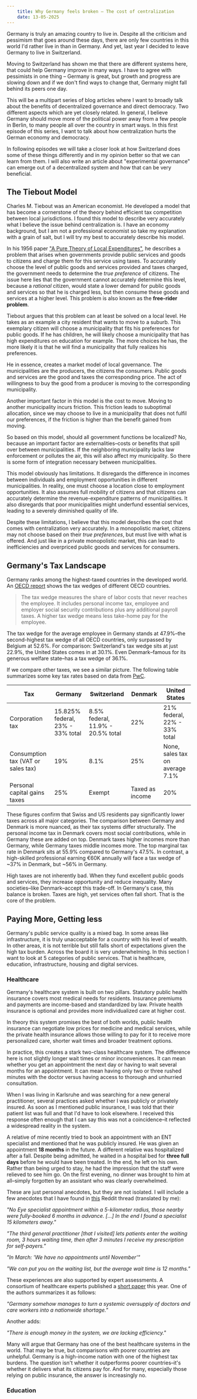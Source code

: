 ```yaml
---
    title: Why Germany feels broken – The cost of centralization
    date: 13-05-2025
---
```


Germany is truly an amazing country to live in. Despite all the criticism and pessimism that goes around these days, there are only few countries in this world I'd rather live in than in Germany. And yet, last year I decided to leave Germany to live in Switzerland.

Moving to Switzerland has shown me that there are different systems here, that could help Germany improve in many ways. I have to agree with pessimists in one thing – Germany is great, but growth and progress are slowing down and if we don't find ways to change that, Germany might fall behind its peers one day.

This will be a multipart series of blog articles where I want to broadly talk about the benefits of decentralized governance and direct democracy. Two different aspects which are yet closely related. In general, I believe Germany should move more of the political power away from a few people in Berlin, to many people all over the country in smart ways. In this first episode of this series, I want to talk about how centralization hurts the German economy and democracy.

In following episodes we will take a closer look at how Switzerland does some of these things differently and in my opinion better so that we can learn from them. I will also write an article about "experimental governance" can emerge out of a decentralized system and how that can be very beneficial.

## The Tiebout Model

Charles M. Tiebout was an American economist. He developed a model that has become a cornerstone of the theory behind efficient tax competition between local jurisdictions. I found this model to describe very accurately what I believe the issue behind centralization is. I have an economy background, but I am not a professional economist so take my explanation with a grain of salt, but I will try my best to accurately describe his model.

In his 1956 paper ["A Pure Theory of Local Expenditures"](https://www.jstor.org/stable/pdf/1826343.pdf?refreqid=fastly-default%3Aa121600e01bff78d407c48f8d0b016d9&ab_segments=&initiator=&acceptTC=1), he describes a problem that arises when governments provide public services and goods to citizens and charge them for this service using taxes. To accurately choose the level of public goods and services provided and taxes charged, the government needs to determine the *true preference* of citizens. The issue here lies that the government cannot accurately determine this level, because a *rational* citizen, would state a lower demand for public goods and services so that he is charged less, but then consume these goods and services at a higher level. This problem is also known as the **free-rider problem**.

Tiebout argues that this problem can at least be solved on a local level. He takes as an example a city resident that wants to move to a suburb. This exemplary citizen will choose a municipality that fits his preferences for public goods. If he has children, he will likely choose a municipality that has high expenditures on education for example. The more choices he has, the more likely it is that he will find a municipality that fully realizes his preferences.

He in essence, creates a market model of local governance. The municipalities are the producers, the citizens the consumers. Public goods and services are the good and taxes the corresponding price. The act of willingness to buy the good from a producer is moving to the corresponding municipality.

Another important factor in this model is the cost to move. Moving to another municipality incurs friction. This friction leads to suboptimal allocation, since we may choose to live in a municipality that does not fulfil our preferences, if the friction is higher than the benefit gained from moving.

So based on this model, should all government functions be localized? No, because an important factor are externalities–costs or benefits that spill over between municipalities. If the neighboring municipality lacks law enforcement or pollutes the air, this will also affect my municipality. So there is some form of integration necessary between municipalities.

This model obviously has limitations. It disregards the difference in incomes between individuals and employment opportunities in different municipalities. In reality, one must choose a location close to employment opportunities. It also assumes full mobility of citizens and that citizens can accurately determine the revenue-expenditure patterns of municipalities. It also disregards that poor municipalities might underfund essential services, leading to a severely diminished quality of life.

Despite these limitations, I believe that this model describes the cost that comes with centralization very accurately. In a monopolistic market, citizens may not choose based on their *true preferences*, but must live with what is offered. And just like in a private monopolistic market, this can lead to inefficiencies and overpriced public goods and services for consumers.

## Germany's Tax Landscape

Germany ranks among the highest-taxed countries in the developed world. An [OECD report](https://www.oecd.org/content/dam/oecd/en/topics/policy-issues/tax-policy/taxing-wages-brochure.pdf) shows the tax wedges of different OECD countries.

> The tax wedge measures the share of labor costs that never reaches the employee. It includes personal income tax, employee and employer social security contributions plus any additional payroll taxes. A higher tax wedge means less take-home pay for the employee.

The tax wedge for the average employee in Germany stands at 47.9%–the second-highest tax wedge of all OECD countries, only surpassed by Belgium at 52.6%. For comparison: Switzerland's tax wedge sits at just 22.9%, the United States comes in at 30.1%. Even Denmark–famous for its generous welfare state–has a tax wedge of 36.1%.

If we compare other taxes, we see a similar picture. The following table summarizes some key tax rates based on data from [PwC](https://taxsummaries.pwc.com/germany/corporate/taxes-on-corporate-income).

| Tax                                      | Germany                          | Switzerland                       | Denmark         | United States                   |
|------------------------------------------|----------------------------------|-----------------------------------|-----------------|---------------------------------|
|Corporation tax                           | 15.825% federal, 23% - 33% total | 8.5% federal, 11.9% - 20.5% total | 22%             | 21% federal, 22% - 33% total    |
|Consumption tax (VAT or sales tax)        | 19%                              | 8.1%                              | 25%             | None, sales tax on average 7.1% |
|Personal capital gains taxes              | 25%                              | Exempt                            | Taxed as income | 20%                             |

These figures confirm that Swiss and US residents pay significantly lower taxes across all major categories. The comparison between Germany and Denmark is more nuanced, as their tax systems differ structurally. The personal income tax in Denmark covers most social contributions, while in Germany these are added on top. Denmark taxes higher incomes more than Germany, while Germany taxes middle incomes more. The top marginal tax rate in Denmark sits at 55.9% compared to Germany's 47.5%. In contrast, a high-skilled professional earning €60K annually will face a tax wedge of ~37% in Denmark, but ~56% in Germany.

High taxes are not inherently bad. When they fund excellent public goods and services, they increase opportunity and reduce inequality. Many societies–like Denmark–accept this trade-off. In Germany's case, this balance is broken. Taxes are high, yet services often fall short. That is the core of the problem.

## Paying More, Getting less

Germany's public service quality is a mixed bag. In some areas like infrastructure, it is truly unacceptable for a country with his level of wealth. In other areas, it is not terrible but still falls short of expectations given the high tax burden. Across the board it is very underwhelming. In this section I want to look at 5 categories of public services. That is healthcare, education, infrastructure, housing and digital services.

### Healthcare

Germany's healthcare system is built on two pillars. Statutory public health insurance covers most medical needs for residents. Insurance premiums and payments are income-based and standardized by law. Private health insurance is optional and provides more individualized care at higher cost. 

In theory this system promises the best of both worlds, public health insurance can negotiate low prices for medicine and medical services, while the private health insurance allows those willing to pay for it to receive more personalized care, shorter wait times and broader treatment options. 

In practice, this creates a stark two-class healthcare system. The difference here is not slightly longer wait times or minor inconveniences. It can mean whether you get an appointment the next day or having to wait several months for an appointment. It can mean having only two or three rushed minutes with the doctor versus having access to thorough and unhurried consultation.

When I was living in Karlsruhe and was searching for a new general practitioner, several practices asked whether I was publicly or privately insured. As soon as I mentioned public insurance, I was told that their patient list was full and that I'd have to look elsewhere. I received this response often enough that I can say this was not a coincidence–it reflected a widespread reality in the system.

A relative of mine recently tried to book an appointment with an ENT specialist and mentioned that he was publicly insured. He was given an appointment **18 months** in the future. A different relative was hospitalized after a fall. Despite being admitted, he waited in a hospital bed for **three full days** before he would have been treated. In the end, he left on his own. Rather than being urged to stay, he had the impression that the staff were relieved to see him go. On the first evening, no dinner was brought to him at all–simply forgotten by an assistant who was clearly overwhelmed.

These are just personal anecdotes, but they are not isolated. I will include a few anecdotes that I have found in [this](https://www.reddit.com/r/KeineDummenFragen/comments/1jsynl6/ist_unser_gesundheitssystem_%C3%BCberlastet/) Reddit thread (translated by me):

*"No Eye specialist appointment within a 5-kilometer radius, those nearby were fully-booked 6 months in advance. \[...\] In the end I found a specialist 15 kilometers away."*

*"The third general practitioner \[that I visited\] lets patients enter the waiting room, 3 hours waiting time, then after 3 minutes I receive my prescription for self-payers."*

*"In March: 'We have no appointments until November'"*

*"We can put you on the waiting list, but the average wait time is 12 months."*

These experiences are also supported by expert assessments. A consortium of healthcare experts published a [short paper](https://www.monitor-versorgungsforschung.de/abstract/unterversorgung-im-deutschen-gesundheitswesen-das-unterschaetzte-problem/) this year. One of the authors summarizes it as follows:

*"Germany somehow manages to turn a systemic oversupply of doctors and care workers into a nationwide shortage."*

Another adds:

*"There is enough money in the system, we are lacking efficiency."*

Many will argue that Germany has one of the best healthcare systems in the world. That may be true, but comparisons with poorer countries are unhelpful. Germany is a high-income nation with one of the highest tax burdens. The question isn't whether it outperforms poorer countries–it's whether it delivers what its citizens pay for. And for many, especially those relying on public insurance, the answer is increasingly no.

### Education
